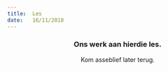 ```yaml
---
title:  Les
date:   16/11/2018
---
```


### <center>Ons werk aan hierdie les.</center>
<center>Kom asseblief later terug.</center>